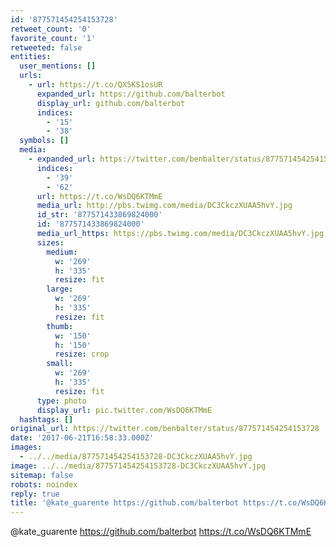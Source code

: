 ```yaml
---
id: '877571454254153728'
retweet_count: '0'
favorite_count: '1'
retweeted: false
entities:
  user_mentions: []
  urls:
    - url: https://t.co/QX5KS1osUR
      expanded_url: https://github.com/balterbot
      display_url: github.com/balterbot
      indices:
        - '15'
        - '38'
  symbols: []
  media:
    - expanded_url: https://twitter.com/benbalter/status/877571454254153728/photo/1
      indices:
        - '39'
        - '62'
      url: https://t.co/WsDQ6KTMmE
      media_url: http://pbs.twimg.com/media/DC3CkczXUAA5hvY.jpg
      id_str: '877571433869824000'
      id: '877571433869824000'
      media_url_https: https://pbs.twimg.com/media/DC3CkczXUAA5hvY.jpg
      sizes:
        medium:
          w: '269'
          h: '335'
          resize: fit
        large:
          w: '269'
          h: '335'
          resize: fit
        thumb:
          w: '150'
          h: '150'
          resize: crop
        small:
          w: '269'
          h: '335'
          resize: fit
      type: photo
      display_url: pic.twitter.com/WsDQ6KTMmE
  hashtags: []
original_url: https://twitter.com/benbalter/status/877571454254153728
date: '2017-06-21T16:58:33.000Z'
images:
  - ../../media/877571454254153728-DC3CkczXUAA5hvY.jpg
image: ../../media/877571454254153728-DC3CkczXUAA5hvY.jpg
sitemap: false
robots: noindex
reply: true
title: '@kate_guarente https://github.com/balterbot https://t.co/WsDQ6KTMmE'
---
```


@kate_guarente https://github.com/balterbot https://t.co/WsDQ6KTMmE